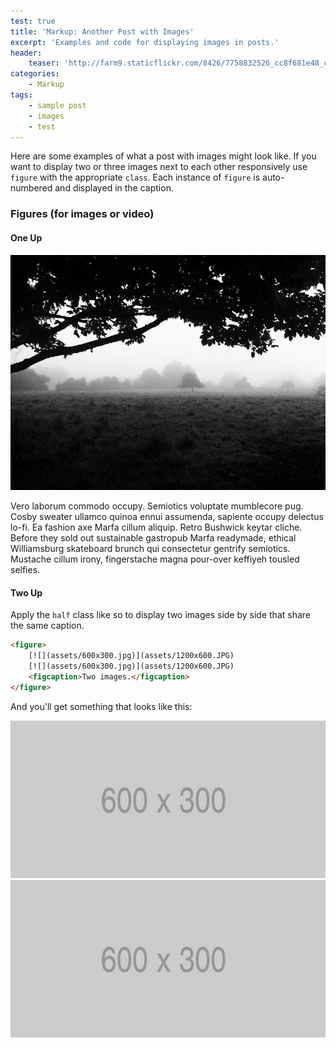 ```yaml
---
test: true
title: 'Markup: Another Post with Images'
excerpt: 'Examples and code for displaying images in posts.'
header:
    teaser: 'http://farm9.staticflickr.com/8426/7758832526_cc8f681e48_c.jpg'
categories:
    - Markup
tags:
    - sample post
    - images
    - test
---
```


Here are some examples of what a post with images might look like. If you want
to display two or three images next to each other responsively use `figure`
with the appropriate `class`. Each instance of `figure` is auto-numbered and
displayed in the caption.

### Figures (for images or video)

#### One Up

[![Morning Fog Emerging from Trees by a Guy taking pictures on Flickr](assets/7758832526_cc8f681e48_c.jpg)](http://farm9.staticflickr.com/8426/7758832526_cc8f681e48_b.jpg)

Vero laborum commodo occupy. Semiotics voluptate mumblecore pug. Cosby sweater
ullamco quinoa ennui assumenda, sapiente occupy delectus lo-fi. Ea fashion axe
Marfa cillum aliquip. Retro Bushwick keytar cliche. Before they sold out
sustainable gastropub Marfa readymade, ethical Williamsburg skateboard brunch
qui consectetur gentrify semiotics. Mustache cillum irony, fingerstache magna
pour-over keffiyeh tousled selfies.

#### Two Up

Apply the `half` class like so to display two images side by side that share
the same caption.

```html
<figure>
    [![](assets/600x300.jpg)](assets/1200x600.JPG)
    [![](assets/600x300.jpg)](assets/1200x600.JPG)
    <figcaption>Two images.</figcaption>
</figure>
```

And you'll get something that looks like this:

[![](assets/600x300.jpg)](assets/1200x600.JPG)
[![](assets/600x300.jpg)](assets/1200x600.JPG)
